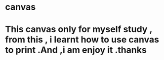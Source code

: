 # canvas

# This canvas only for myself study , from this , i learnt how to use canvas to print .And ,i am enjoy it .thanks
